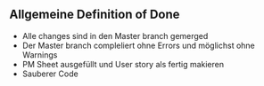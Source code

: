 ## Allgemeine Definition of Done

* Alle changes sind in den Master branch gemerged
* Der Master branch compleliert ohne Errors und möglichst ohne Warnings
* PM Sheet ausgefüllt und User story als fertig makieren
* Sauberer Code 

